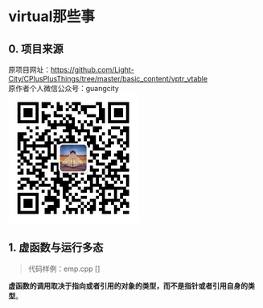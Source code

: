 # virtual那些事

## 0. 项目来源

原项目网址：<https://github.com/Light-City/CPlusPlusThings/tree/master/basic_content/vptr_vtable>  
原作者个人微信公众号：guangcity  
![guangcity](https://github.com/Vuean/CPlusPlusThings/blob/master/basic_content/8.%20vptr_vtable/img/wechat.jpg)

## 1. 虚函数与运行多态

> 代码样例：emp.cpp
[]

**虚函数的调用取决于指向或者引用的对象的类型，而不是指针或者引用自身的类型**。

